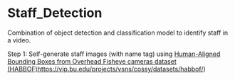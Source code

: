 # Staff_Detection
Combination of object detection and classification model to identify staff in a video.

Step 1: Self-generate staff images (with name tag) using [Human-Aligned Bounding Boxes from Overhead Fisheye cameras dataset (HABBOF)](https://vip.bu.edu/projects/vsns/cossy/datasets/habbof/)https://vip.bu.edu/projects/vsns/cossy/datasets/habbof/)
